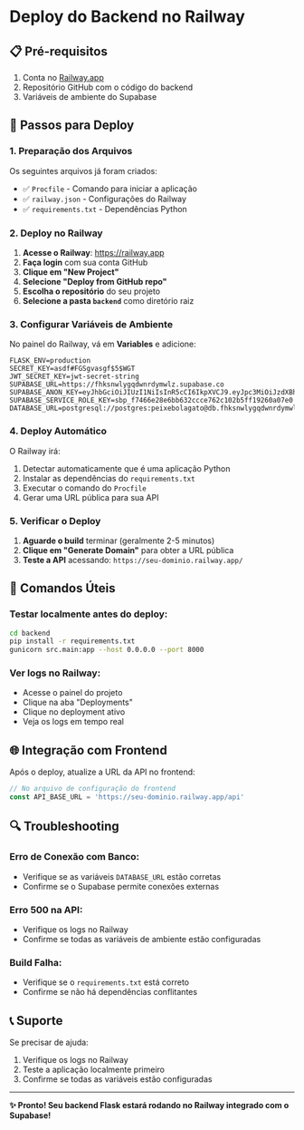 # Deploy do Backend no Railway

## 📋 Pré-requisitos

1. Conta no [Railway.app](https://railway.app)
2. Repositório GitHub com o código do backend
3. Variáveis de ambiente do Supabase

## 🚀 Passos para Deploy

### 1. Preparação dos Arquivos

Os seguintes arquivos já foram criados:
- ✅ `Procfile` - Comando para iniciar a aplicação
- ✅ `railway.json` - Configurações do Railway
- ✅ `requirements.txt` - Dependências Python

### 2. Deploy no Railway

1. **Acesse o Railway**: https://railway.app
2. **Faça login** com sua conta GitHub
3. **Clique em "New Project"**
4. **Selecione "Deploy from GitHub repo"**
5. **Escolha o repositório** do seu projeto
6. **Selecione a pasta `backend`** como diretório raiz

### 3. Configurar Variáveis de Ambiente

No painel do Railway, vá em **Variables** e adicione:

```env
FLASK_ENV=production
SECRET_KEY=asdf#FGSgvasgf$5$WGT
JWT_SECRET_KEY=jwt-secret-string
SUPABASE_URL=https://fhksnwlygqdwnrdymwlz.supabase.co
SUPABASE_ANON_KEY=eyJhbGciOiJIUzI1NiIsInR5cCI6IkpXVCJ9.eyJpc3MiOiJzdXBhYmFzZSIsInJlZiI6ImZoa3Nud2x5Z3Fkd25yZHltd2x6Iiwicm9sZSI6ImFub24iLCJpYXQiOjE3NTQxNjExOTgsImV4cCI6MjA2OTczNzE5OH0.DesiS550vbiH0TpLdQ66BW9KFjLvLNlIsPihYg2cLUg
SUPABASE_SERVICE_ROLE_KEY=sbp_f7466e28e6bb632ccce762c102b5ff19260a07e0
DATABASE_URL=postgresql://postgres:peixebolagato@db.fhksnwlygqdwnrdymwlz.supabase.co:5432/postgres
```

### 4. Deploy Automático

O Railway irá:
1. Detectar automaticamente que é uma aplicação Python
2. Instalar as dependências do `requirements.txt`
3. Executar o comando do `Procfile`
4. Gerar uma URL pública para sua API

### 5. Verificar o Deploy

1. **Aguarde o build** terminar (geralmente 2-5 minutos)
2. **Clique em "Generate Domain"** para obter a URL pública
3. **Teste a API** acessando: `https://seu-dominio.railway.app/`

## 🔧 Comandos Úteis

### Testar localmente antes do deploy:
```bash
cd backend
pip install -r requirements.txt
gunicorn src.main:app --host 0.0.0.0 --port 8000
```

### Ver logs no Railway:
- Acesse o painel do projeto
- Clique na aba "Deployments"
- Clique no deployment ativo
- Veja os logs em tempo real

## 🌐 Integração com Frontend

Após o deploy, atualize a URL da API no frontend:

```javascript
// No arquivo de configuração do frontend
const API_BASE_URL = 'https://seu-dominio.railway.app/api'
```

## 🔍 Troubleshooting

### Erro de Conexão com Banco:
- Verifique se as variáveis `DATABASE_URL` estão corretas
- Confirme se o Supabase permite conexões externas

### Erro 500 na API:
- Verifique os logs no Railway
- Confirme se todas as variáveis de ambiente estão configuradas

### Build Falha:
- Verifique se o `requirements.txt` está correto
- Confirme se não há dependências conflitantes

## 📞 Suporte

Se precisar de ajuda:
1. Verifique os logs no Railway
2. Teste a aplicação localmente primeiro
3. Confirme se todas as variáveis estão configuradas

---

**✨ Pronto! Seu backend Flask estará rodando no Railway integrado com o Supabase!**